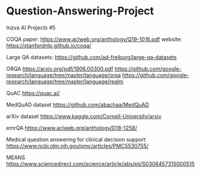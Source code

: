 # Question-Answering-Project
Inzva AI Projects #5 

COQA 
paper: https://www.aclweb.org/anthology/Q19-1016.pdf
website: https://stanfordnlp.github.io/coqa/

Large QA datasets: https://github.com/ad-freiburg/large-qa-datasets

ORQA
https://arxiv.org/pdf/1906.00300.pdf
https://github.com/google-research/language/tree/master/language/orqa
https://github.com/google-research/language/tree/master/language/realm

QuAC
https://quac.ai/

MedQuAD dataset
https://github.com/abachaa/MedQuAD

arXiv dataset
https://www.kaggle.com/Cornell-University/arxiv

emrQA
https://www.aclweb.org/anthology/D18-1258/

Medical question answering for clinical decision support
https://www.ncbi.nlm.nih.gov/pmc/articles/PMC5530755/

MEANS
https://www.sciencedirect.com/science/article/abs/pii/S0306457315000515
